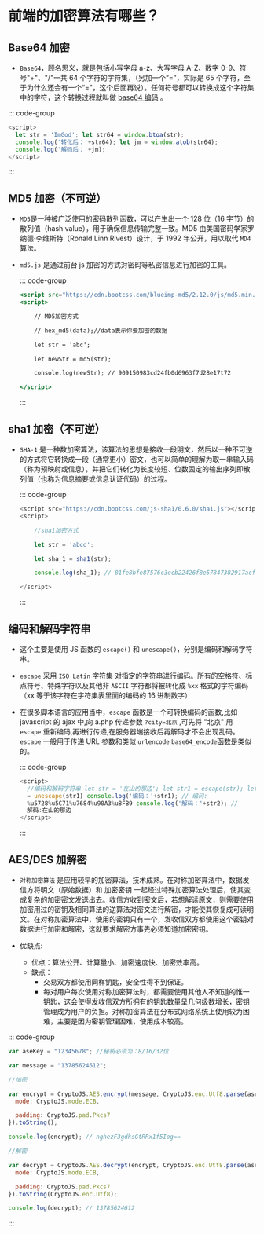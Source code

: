 # 前端的加密算法有哪些？

<article-info/>

## Base64 加密

- `Base64`，顾名思义，就是包括小写字母 a-z、大写字母 A-Z、数字 0-9、符号"+"、"/"一共 64 个字符的字符集，（另加一个“=”，实际是 65 个字符，至于为什么还会有一个“="，这个后面再说）。任何符号都可以转换成这个字符集中的字符，这个转换过程就叫做 [base64 编码](https://so.csdn.net/so/search?q=base64%E7%BC%96%E7%A0%81&spm=1001.2101.3001.7020) 。

::: code-group

```js
<script>
  let str = 'ImGod'; let str64 = window.btoa(str);
  console.log('转化后：'+str64); let jm = window.atob(str64);
  console.log('解码后：'+jm);
</script>
```

:::

## MD5 加密（不可逆）

- `MD5`是一种被广泛使用的密码散列函数，可以产生出一个 128 位（16 字节）的散列值（hash value），用于确保信息传输完整一致。MD5 由美国密码学家罗纳德·李维斯特（Ronald Linn Rivest）设计，于 1992 年公开，用以取代 `MD4` 算法。

- `md5.js` 是通过前台 js 加密的方式对密码等私密信息进行加密的工具。

  ::: code-group

  ```jsx
  <script src="https://cdn.bootcss.com/blueimp-md5/2.12.0/js/md5.min.js"></script>
  <script>

      // MD5加密方式

      // hex_md5(data);//data表示你要加密的数据

      let str = 'abc';

      let newStr = md5(str);

      console.log(newStr); // 909150983cd24fb0d6963f7d28e17t72

  </script>
  ```

  :::

## sha1 加密（不可逆）

- `SHA-1` 是一种数加密算法，该算法的思想是接收一段明文，然后以一种不可逆的方式将它转换成一段（通常更小）密文，也可以简单的理解为取一串输入码（称为预映射或信息），并把它们转化为长度较短、位数固定的输出序列即散列值（也称为信息摘要或信息认证代码）的过程。

  ::: code-group

  ```js
  <script src="https://cdn.bootcss.com/js-sha1/0.6.0/sha1.js"></script>
  <script>

      //sha1加密方式

      let str = 'abcd';

      let sha_1 = sha1(str);

      console.log(sha_1); // 81fe8bfe87576c3ecb22426f8e57847382917acf

  </script>
  ```

  :::

## 编码和解码字符串

- 这个主要是使用 JS 函数的 `escape()` 和 `unescape()`，分别是编码和解码字符串。
- `escape` 采用 `ISO Latin` 字符集 对指定的字符串进行编码。所有的空格符、标点符号、特殊字符以及其他非 `ASCII` 字符都将被转化成 `%xx` 格式的字符编码（xx 等于该字符在字符集表里面的编码的 16 进制数字）
- 在很多脚本语言的应用当中，`escape` 函数是一个可转换编码的函数,比如 javascript 的 ajax 中,向 a.php 传递参数 `?city=北京` ,可先将 "北京" 用 `escape` 重新编码,再进行传递,在服务器端接收后再解码才不会出现乱码。`escape` 一般用于传递 URL 参数和类似 `urlencode` `base64_encode`函数是类似的。

  ::: code-group

  ```js
  <script>
    //编码和解码字符串 let str = '在山的那边'; let str1 = escape(str); let str2
    = unescape(str1) console.log('编码：'+str1); // 编码:
    %u5728%u5C71%u7684%u90A3%u8FB9 console.log('解码：'+str2); //
    解码:在山的那边
  </script>
  ```

  :::

## AES/DES 加解密

- `对称加密算法` 是应用较早的加密算法，技术成熟。在对称加密算法中，数据发信方将明文（原始数据）和 加密密钥 一起经过特殊加密算法处理后，使其变成复杂的加密密文发送出去。收信方收到密文后，若想解读原文，则需要使用加密用过的密钥及相同算法的逆算法对密文进行解密，才能使其恢复成可读明文。在对称加密算法中，使用的密钥只有一个，发收信双方都使用这个密钥对数据进行加密和解密，这就要求解密方事先必须知道加密密钥。
- 优缺点:

  - 优点：算法公开、计算量小、加密速度快、加密效率高。
  - 缺点：
    - 交易双方都使用同样钥匙，安全性得不到保证。
    - 每对用户每次使用对称加密算法时，都需要使用其他人不知道的惟一钥匙，这会使得发收信双方所拥有的钥匙数量呈几何级数增长，密钥管理成为用户的负担。对称加密算法在分布式网络系统上使用较为困难，主要是因为密钥管理困难，使用成本较高。

::: code-group

```js
var aseKey = "12345678"; //秘钥必须为：8/16/32位

var message = "13785624612";

//加密

var encrypt = CryptoJS.AES.encrypt(message, CryptoJS.enc.Utf8.parse(aseKey), {
  mode: CryptoJS.mode.ECB,

  padding: CryptoJS.pad.Pkcs7
}).toString();

console.log(encrypt); // nghezF3gdksGtRRx1f5Iog==

//解密

var decrypt = CryptoJS.AES.decrypt(encrypt, CryptoJS.enc.Utf8.parse(aseKey), {
  mode: CryptoJS.mode.ECB,

  padding: CryptoJS.pad.Pkcs7
}).toString(CryptoJS.enc.Utf8);

console.log(decrypt); // 13785624612
```

:::
